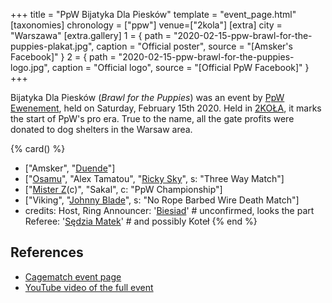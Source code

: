 +++
title = "PpW Bijatyka Dla Piesków"
template = "event_page.html"
[taxonomies]
chronology = ["ppw"]
venue=["2kola"]
[extra]
city = "Warszawa"
[extra.gallery]
1 = { path = "2020-02-15-ppw-brawl-for-the-puppies-plakat.jpg", caption = "Official poster", source = "[Amsker's Facebook]" }
2 = { path = "2020-02-15-ppw-brawl-for-the-puppies-logo.jpg", caption = "Official logo", source = "[Official PpW Facebook]" }
+++

Bijatyka Dla Piesków (_Brawl for the Puppies_) was an event by [PpW Ewenement](@/o/ppw.md), held on Saturday, February 15th 2020.
Held in [2KOŁA](@/v/2kola.md), it marks the start of PpW's pro era.
True to the name, all the gate profits were donated to dog shelters in the Warsaw area.

{% card() %}
- ["Amsker", "[Duende](@/w/sedzia-borys.md)"]
- ["[Osamu](@/w/osamu.md)", "Alex Tamatou", "[Ricky Sky](@/w/ricky-sky.md)", s: "Three Way Match"]
- ["[Mister Z](@/w/mister-z.md)(c)", "Sakal", c: "PpW Championship"]
- ["Viking", "[Johnny Blade](@/w/johnny-blade.md)", s: "No Rope Barbed Wire Death Match"]
- credits:
    Host, Ring Announcer: '[Biesiad](@/w/biesiad.md)' # unconfirmed, looks the part
    Referee: '[Sędzia Matek](@/w/sedzia-matek.md)' # and possibly Koteł
{% end %}

## References

* [Cagematch event page](https://www.cagematch.net/?id=1&nr=383224)
* [YouTube video of the full event](https://www.youtube.com/watch?v=anNMdjJa8xM)
